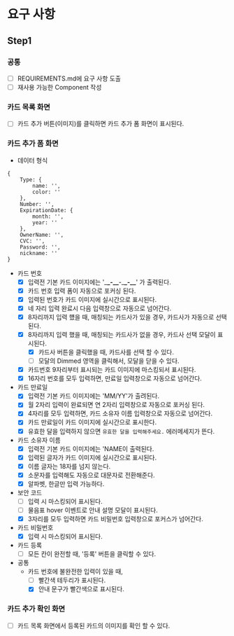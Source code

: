 # 요구 사항

## Step1

### 공통

- [ ] REQUIREMENTS.md에 요구 사항 도출
- [ ] 재사용 가능한 Component 작성

### 카드 목록 화면

- [ ] 카드 추가 버튼(이미지)를 클릭하면 카드 추가 폼 화면이 표시된다.

### 카드 추가 폼 화면

- 데이터 형식

```
{
    Type: {
        name: '',
        color: ''
    },
    Number: '',
    ExpirationDate: {
        month: '',
        year: ''
    },
    OwnerName: '',
    CVC: '',
    Password: '',
    nickname: ''
}
```

- 카드 번호
  - [x] 입력전 기본 카드 이미지에는 '\_**\_-\_\_**-\_**\_-\_\_**' 가 출력된다.
  - [x] 카드 번호 입력 폼이 자동으로 포커싱 된다.
  - [x] 입력된 번호가 카드 이미지에 실시간으로 표시된다.
  - [x] 네 자리 입력 완료시 다음 입력창으로 자동으로 넘어간다.
  - [x] 8자리까지 입력 헀을 때, 매칭되는 카드사가 있을 경우, 카드사가 자동으로 선택된다.
  - [x] 8자리까지 입력 했을 때, 매칭되는 카드사가 없을 경우, 카드사 선택 모달이 표시된다.
    - [x] 카드사 버튼을 클릭했을 때, 카드사를 선택 할 수 있다.
    - [ ] 모달의 Dimmed 영역을 클릭해서, 모달을 닫을 수 있다.
  - [x] 카드번호 9자리부터 표시되는 카드 이미지에 마스킹되서 표시된다.
  - [x] 16자리 번호를 모두 입력하면, 만료일 입력창으로 자동으로 넘어간다.
- 카드 만료일
  - [x] 입력전 기본 카드 이미지에는 'MM/YY'가 출려된다.
  - [x] 월 2자리 입력이 완료되면 연 2자리 입력창으로 자동으로 포커싱 된다.
  - [x] 4자리를 모두 입력하면, 카드 소유자 이름 입력창으로 자동으로 넘어간다.
  - [x] 카드 만료일이 카드 이미지에 실시간으로 표시한다.
  - [x] 유효한 달을 입력하지 않으면 `유효한 달을 입력해주세요.` 에러메세지가 뜬다.
- 카드 소유자 이름
  - [x] 입력전 기본 카드 이미지에는 'NAME이 출력된다.
  - [x] 입력된 글자가 카드 이미지에 실시간으로 표시된다.
  - [x] 이름 글자는 18자를 넘지 않는다.
  - [x] 소문자를 입력해도 자동으로 대문자로 전환해준다.
  - [x] 알파벳, 한글만 입력 가능하다.
- 보안 코드
  - [ ] 입력 시 마스킹되어 표시된다.
  - [ ] 물음표 hover 이벤트로 안내 설명 모달이 표시된다.
  - [x] 3자리를 모두 입력하면 카드 비밀번호 입력창으로 포커스가 넘어간다.
- 카드 비밀번호
  - [x] 입력 시 마스킹되어 표시된다.
- 카드 등록
  - [ ] 모든 칸이 완전할 때, '등록' 버튼을 클릭할 수 있다.
- 공통
  - 카드 번호에 불완전한 입력이 있을 때,
    - [ ] 빨간색 테두리가 표시된다.
    - [x] 안내 문구가 빨간색으로 표시된다.

### 카드 추가 확인 화면

- [ ] 카드 목록 화면에서 등록된 카드의 이미지를 확인 할 수 있다.

